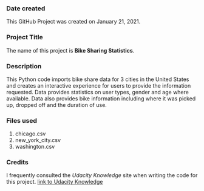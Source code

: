 ### Date created
This GitHub Project was created on January 21, 2021.

### Project Title
The name of this project is **Bike Sharing Statistics**.

### Description
This Python code imports bike share data for 3 cities in the United States and creates an interactive experience for users to provide the information requested. Data provides statistics on user types, gender and age where available.  Data also provides bike information including where it was picked up, dropped off and the duration of use.

### Files used
1.	chicago.csv
2.	new_york_city.csv
3.	washington.csv

### Credits
I frequently consulted the *Udacity Knowledge* site when writing the code for this project.  [link to Udacity Knowledge](https://knowledge.udacity.com/?nanodegree=nd104-ent&page=1&project=510&rubric=2118)
